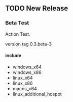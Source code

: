 ## TODO New Release

### Beta Test

Action Test.

version tag 0.3.beta-3

#### include

- windows_x64
- windows_x86
- linux_x64
- linux_x86
- macos_x64
- linux_additional_hospot
